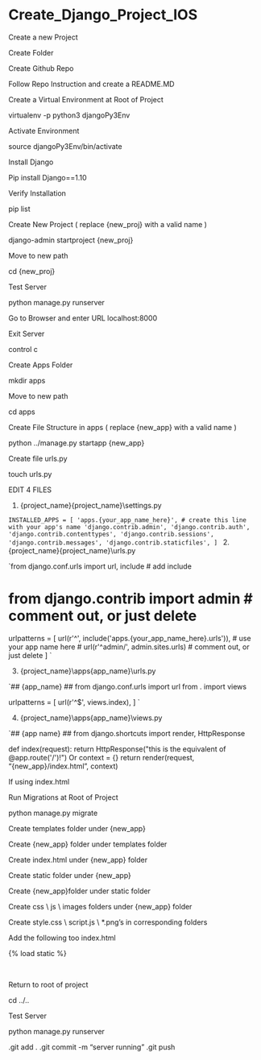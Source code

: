 # Create_Django_Project_IOS

Create a new Project

Create Folder

Create Github Repo

Follow Repo Instruction and create a README.MD

Create a Virtual Environment at Root of Project

virtualenv -p python3 djangoPy3Env

Activate Environment

source djangoPy3Env/bin/activate

Install Django

Pip install Django==1.10

Verify Installation

pip list

Create New Project ( replace {new_proj} with a valid name )

django-admin startproject {new_proj}

Move to new path

cd {new_proj}

Test Server

python manage.py runserver

Go to Browser and enter URL localhost:8000

Exit Server

control c

Create Apps Folder

mkdir apps

Move to new path

cd apps

Create File Structure in apps ( replace {new_app} with a valid name )

python ../manage.py startapp {new_app}

Create file urls.py

touch urls.py

EDIT 4 FILES

1. {project_name}\{project_name}\settings.py

`INSTALLED_APPS = [
       'apps.{your_app_name_here}', # create this line with your app's name
       'django.contrib.admin',
       'django.contrib.auth',
       'django.contrib.contenttypes',
       'django.contrib.sessions',
       'django.contrib.messages',
       'django.contrib.staticfiles',
   ]
`
2. {project_name}\{project_name}\urls.py

`from django.conf.urls import url, include			# add include 
  # from django.contrib import admin             		# comment out, or just delete

  urlpatterns = [
    url(r'^', include('apps.{your_app_name_here}.urls')),	# use your app name here
    # url(r'^admin/', admin.sites.urls)         		                # comment out, or just delete
  ]
`

3. {project_name}\apps\{app_name}\urls.py

`## {app_name} ##
  from django.conf.urls import url
  from . import views
                    
  urlpatterns = [
      url(r'^$', views.index),
  ]
`

4. {project_name}\apps\{app_name}\views.py

`## {app name} ##
  from django.shortcuts import render, HttpResponse

  def index(request):
      return HttpResponse("this is the equivalent of @app.route('/')!")
      Or
      context = {}
      return render(request, “{new_app}/index.html”, context)

If using index.html

Run Migrations at Root of Project

python manage.py migrate

Create templates folder under {new_app}

Create {new_app} folder under templates folder

Create index.html under {new_app} folder

Create static folder under {new_app}

Create {new_app}folder under static folder

Create css \ js \ images folders under {new_app} folder

Create style.css \ script.js \ *.png’s in corresponding folders

Add the following too index.html

{% load static %}
 <link rel="stylesheet" href="{% static 'new_app/css/style.css' %}">   

Return to root of project

cd ../..

Test Server

python manage.py runserver

.git add .
.git commit -m “server running”
.git push





 